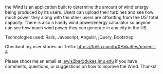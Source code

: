 the Wind is an application built to determine the amount of wind energy being produced by its users. Users can upload their turbines and see how much power they along with the other users are offsetting from the US' total capacity. There is also a handy wind power/energy calculator so anyone can see how much wind power they can generate in any city in the US.

Technologies used: Rails, Javascript, Angular, jQuery, Bootstrap

Checkout my user stories on Trello: https://trello.com/b/XHnkaRes/project-4

Please shoot me an email at lewis2ba@dukes.jmu.edu if you have comments, questions, or suggestions on how to improve the Wind. Thanks!
